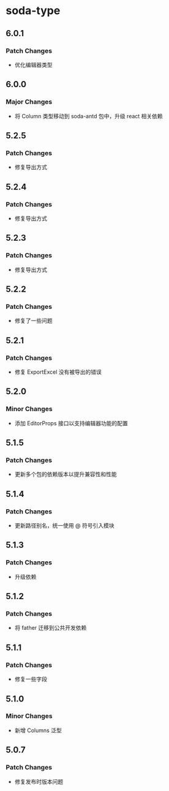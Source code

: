 # soda-type

## 6.0.1

### Patch Changes

- 优化编辑器类型

## 6.0.0

### Major Changes

- 将 Column 类型移动到 soda-antd 包中，升级 react 相关依赖

## 5.2.5

### Patch Changes

- 修复导出方式

## 5.2.4

### Patch Changes

- 修复导出方式

## 5.2.3

### Patch Changes

- 修复导出方式

## 5.2.2

### Patch Changes

- 修复了一些问题

## 5.2.1

### Patch Changes

- 修复 ExportExcel 没有被导出的错误

## 5.2.0

### Minor Changes

- 添加 EditorProps 接口以支持编辑器功能的配置

## 5.1.5

### Patch Changes

- 更新多个包的依赖版本以提升兼容性和性能

## 5.1.4

### Patch Changes

- 更新路径别名，统一使用 @ 符号引入模块

## 5.1.3

### Patch Changes

- 升级依赖

## 5.1.2

### Patch Changes

- 将 father 迁移到公共开发依赖

## 5.1.1

### Patch Changes

- 修复一些字段

## 5.1.0

### Minor Changes

- 新增 Columns 泛型

## 5.0.7

### Patch Changes

- 修复发布时版本问题
